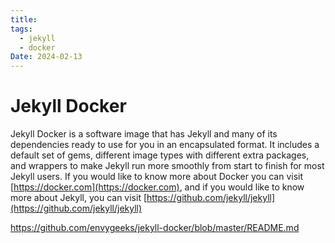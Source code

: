 ```yaml
---
title: 
tags:
  - jekyll
  - docker
Date: 2024-02-13
---
```

# Jekyll Docker

Jekyll Docker is a software image that has Jekyll and many of its dependencies ready to use for you in an encapsulated format. It includes a default set of gems, different image types with different extra packages, and wrappers to make Jekyll run more smoothly from start to finish for most Jekyll users. If you would like to know more about Docker you can visit [https://docker.com](https://docker.com), and if you would like to know more about Jekyll, you can visit [https://github.com/jekyll/jekyll](https://github.com/jekyll/jekyll)

<https://github.com/envygeeks/jekyll-docker/blob/master/README.md>




